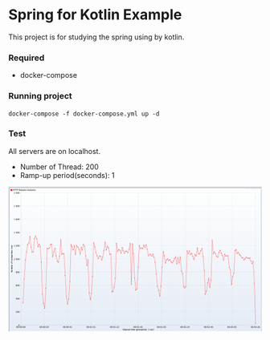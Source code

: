 # Spring for Kotlin Example
This project is for studying the spring using by kotlin.

### Required
- docker-compose

### Running project
```shell
docker-compose -f docker-compose.yml up -d
```

### Test
All servers are on localhost.
- Number of Thread: 200
- Ramp-up period(seconds): 1

![tpsgraph](tps-graph.png "TPS Graph")







